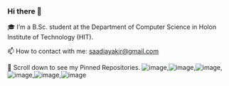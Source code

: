 ### Hi there 👋


🎓 I’m a B.Sc. student at the Department of Computer Science in Holon Institute of Technology (HIT).

📫 How to contact with me: saadiayakir@gmail.com

📌 Scroll down to see my Pinned Repositories.
![image](https://user-images.githubusercontent.com/68056836/129994287-3901272c-a7fa-447f-a441-62780bbe7dbc.png),![image](https://user-images.githubusercontent.com/68056836/129994348-1cde632d-b0a5-4673-911f-ccd887a38c8d.png),![image](https://user-images.githubusercontent.com/68056836/129994363-48fd1387-d057-403a-9ae6-ce24cc32036d.png),![image](https://user-images.githubusercontent.com/68056836/129994392-a50bc1ef-1270-4c5d-b2d4-bca41fc60657.png),![image](https://user-images.githubusercontent.com/68056836/129994434-4812fd18-39c7-473f-a8c6-e9c5c8b9e849.png),![image](https://user-images.githubusercontent.com/68056836/129994482-9fecb650-fbb7-44b0-802a-3c5ab07f547d.png)





       


